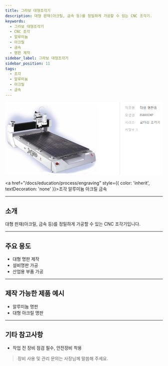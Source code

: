 ```yaml
---
title: 그라보 대형조각기
description: 대형 판재(아크릴, 금속 등)를 정밀하게 가공할 수 있는 CNC 조각기.
keywords:
  - 그라보 대형조각기
  - CNC 조각
  - 알루미늄
  - 아크릴
  - 금속
  - 명판 제작
sidebar_label: 그라보 대형조각기
sidebar_position: 11
tags:
  - 조각
  - 알루미늄
  - 아크릴
  - 금속
---
```


<div style={{textAlign:'center'}}>
  <img src="/img/machine/그라보_대형조각기.png" alt="그라보 대형조각기" style={{maxWidth:'400px', borderRadius:'8px', boxShadow:'0 2px 8px #ccc'}} />
</div>

<span className="badge badge--primary"><a href="/docs/education/process/engraving" style={{ color: 'inherit', textDecoration: 'none' }}>조각</a></span>
<span className="badge badge--info">알루미늄</span>
<span className="badge badge--info">아크릴</span>
<span className="badge badge--info">금속</span>

---

## 소개
대형 판재(아크릴, 금속 등)를 정밀하게 가공할 수 있는 CNC 조각기입니다.

---

## 주요 용도
- 대형 명판 제작
- 설비명판 가공
- 산업용 부품 가공

---

## 제작 가능한 제품 예시
- 알루미늄 명판
- 대형 아크릴 명판

---

## 기타 참고사항
- 작업 전 장비 점검 필수, 안전장비 착용

> 장비 사용 및 관리 문의는 사장님께 말씀해 주세요. 